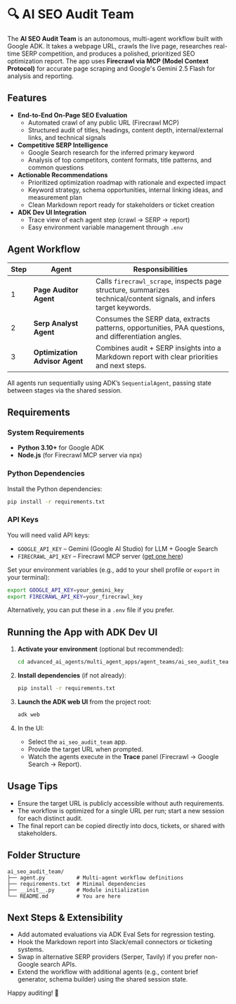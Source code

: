 # 🔍 AI SEO Audit Team

The **AI SEO Audit Team** is an autonomous, multi-agent workflow built with Google ADK. It takes a webpage URL, crawls the live page, researches real-time SERP competition, and produces a polished, prioritized SEO optimization report. The app uses **Firecrawl via MCP (Model Context Protocol)** for accurate page scraping and Google's Gemini 2.5 Flash for analysis and reporting.

## Features

- **End-to-End On-Page SEO Evaluation**
  - Automated crawl of any public URL (Firecrawl MCP)
  - Structured audit of titles, headings, content depth, internal/external links, and technical signals
- **Competitive SERP Intelligence**
  - Google Search research for the inferred primary keyword
  - Analysis of top competitors, content formats, title patterns, and common questions
- **Actionable Recommendations**
  - Prioritized optimization roadmap with rationale and expected impact
  - Keyword strategy, schema opportunities, internal linking ideas, and measurement plan
  - Clean Markdown report ready for stakeholders or ticket creation
- **ADK Dev UI Integration**
  - Trace view of each agent step (crawl → SERP → report)
  - Easy environment variable management through `.env`

## Agent Workflow

| Step | Agent | Responsibilities |
| --- | --- | --- |
| 1 | **Page Auditor Agent** | Calls `firecrawl_scrape`, inspects page structure, summarizes technical/content signals, and infers target keywords. |
| 2 | **Serp Analyst Agent** | Consumes the SERP data, extracts patterns, opportunities, PAA questions, and differentiation angles. |
| 3 | **Optimization Advisor Agent** | Combines audit + SERP insights into a Markdown report with clear priorities and next steps. |

All agents run sequentially using ADK’s `SequentialAgent`, passing state between stages via the shared session.

## Requirements

### System Requirements
- **Python 3.10+** for Google ADK
- **Node.js** (for Firecrawl MCP server via npx)

### Python Dependencies

Install the Python dependencies:

```bash
pip install -r requirements.txt
```

### API Keys

You will need valid API keys:

- `GOOGLE_API_KEY` – Gemini (Google AI Studio) for LLM + Google Search
- `FIRECRAWL_API_KEY` – Firecrawl MCP server ([get one here](https://firecrawl.dev/app/api-keys))

Set your environment variables (e.g., add to your shell profile or `export` in your terminal):

```bash
export GOOGLE_API_KEY=your_gemini_key
export FIRECRAWL_API_KEY=your_firecrawl_key
```

Alternatively, you can put these in a `.env` file if you prefer.

## Running the App with ADK Dev UI

1. **Activate your environment** (optional but recommended):
   ```bash
   cd advanced_ai_agents/multi_agent_apps/agent_teams/ai_seo_audit_team
   ```

2. **Install dependencies** (if not already):
   ```bash
   pip install -r requirements.txt
   ```

3. **Launch the ADK web UI** from the project root:
   ```bash
   adk web
   ```

4. In the UI:
   - Select the `ai_seo_audit_team` app.
   - Provide the target URL when prompted.
   - Watch the agents execute in the **Trace** panel (Firecrawl → Google Search → Report).

## Usage Tips

- Ensure the target URL is publicly accessible without auth requirements.
- The workflow is optimized for a single URL per run; start a new session for each distinct audit.
- The final report can be copied directly into docs, tickets, or shared with stakeholders.

## Folder Structure

```
ai_seo_audit_team/
├── agent.py          # Multi-agent workflow definitions
├── requirements.txt  # Minimal dependencies
├── __init__.py       # Module initialization
└── README.md         # You are here
```

## Next Steps & Extensibility

- Add automated evaluations via ADK Eval Sets for regression testing.
- Hook the Markdown report into Slack/email connectors or ticketing systems.
- Swap in alternative SERP providers (Serper, Tavily) if you prefer non-Google search APIs.
- Extend the workflow with additional agents (e.g., content brief generator, schema builder) using the shared session state.

Happy auditing! 🚀

